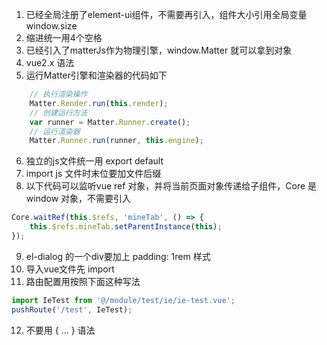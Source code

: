 1. 已经全局注册了element-ui组件，不需要再引入，组件大小引用全局变量 window.size
2. 缩进统一用4个空格
3. 已经引入了matterJs作为物理引擎，window.Matter 就可以拿到对象
4. vue2.x 语法
5. 运行Matter引擎和渲染器的代码如下
```js
    // 执行渲染操作
    Matter.Render.run(this.render);
    // 创建运行方法
    var runner = Matter.Runner.create();
    // 运行渲染器
    Matter.Runner.run(runner, this.engine);
```
6. 独立的js文件统一用 export default 
7. import js 文件时末位要加文件后缀
8. 以下代码可以监听vue ref 对象，并将当前页面对象传递给子组件，Core 是 window 对象，不需要引入
```js
Core.waitRef(this.$refs, 'mineTab', () => {
    this.$refs.mineTab.setParentInstance(this);
});
```
9. el-dialog 的一个div要加上 padding: 1rem 样式
10. 导入vue文件先 import
11. 路由配置用按照下面这种写法
```js
import IeTest from '@/module/test/ie/ie-test.vue';
pushRoute('/test', IeTest);
```
12. 不要用 { ... } 语法